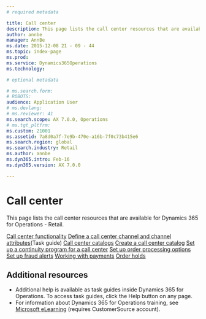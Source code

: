 ```yaml
---
# required metadata

title: Call center
description: This page lists the call center resources that are available for Dynamics 365 for Operations - Retail.
author: annbe
manager: AnnBe
ms.date: 2015-12-08 21 - 09 - 44
ms.topic: index-page
ms.prod: 
ms.service: Dynamics365Operations
ms.technology: 

# optional metadata

# ms.search.form: 
# ROBOTS: 
audience: Application User
# ms.devlang: 
# ms.reviewer: 41
ms.search.scope: AX 7.0.0, Operations
# ms.tgt_pltfrm: 
ms.custom: 21001
ms.assetid: 7a8d0a7f-7e9b-470e-a16b-7f0c73b415e6
ms.search.region: global
ms.search.industry: Retail
ms.author: annbe
ms.dyn365.intro: Feb-16
ms.dyn365.version: AX 7.0.0

---
```


# Call center

This page lists the call center resources that are available for Dynamics 365 for Operations - Retail.

[Call center functionality](call-center-functionality.md) [Define a call center channel and channel attributes](http://ax.help.dynamics.com/en/wiki/define-call-center-channel-and-channel-attributes/)(Task guide) [Call center catalogs](call-center-catalogs.md) [Create a call center catalog](create-call-center-catalogs.md) [Set up a continuity program for a call center](set-up-continuity-program.md) [Set up order processing options](set-up-order-processing-options.md) [Set up fraud alerts](set-up-fraud-alerts.md) [Working with payments](work-with-payments.md) [Order holds](work-with-order-holds.md)

## []()Additional resources
-   Additional help is available as task guides inside Dynamics 365 for Operations. To access task guides, click the Help button on any page.
-   For information about Dynamics 365 for Operations training, see [Microsoft eLearning](https://mbs2.microsoft.com/members/elearning/dynamicstrainingcert.aspx) (requires CustomerSource account).


